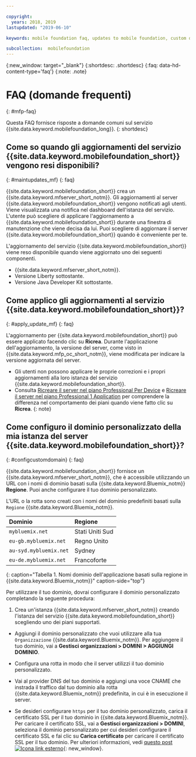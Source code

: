 ```yaml
---

copyright:
  years: 2018, 2019
lastupdated: "2019-06-10"

keywords: mobile foundation faq, updates to mobile foundation, custom domain

subcollection:  mobilefoundation
---
```


{:new_window: target="_blank"}
{:shortdesc: .shortdesc}
{:faq: data-hd-content-type='faq'}
{:note: .note}

# FAQ (domande frequenti)
{: #mfp-faq}

Questa FAQ fornisce risposte a domande comuni sul servizio {{site.data.keyword.mobilefoundation_long}}.
{: shortdesc}

## Come so quando gli aggiornamenti del servizio {{site.data.keyword.mobilefoundation_short}} vengono resi disponibili?
{: #maintupdates_mf}
{: faq}

{{site.data.keyword.mobilefoundation_short}} crea un {{site.data.keyword.mfserver_short_notm}}. Gli aggiornamenti al server {{site.data.keyword.mobilefoundation_short}} vengono notificati agli utenti. Viene visualizzata una notifica nel dashboard dell'istanza del servizio. L'utente può scegliere di applicare l'aggiornamento a {{site.data.keyword.mobilefoundation_short}} durante una finestra di manutenzione che viene decisa da lui. Puoi scegliere di aggiornare il server {{site.data.keyword.mobilefoundation_short}} quando è conveniente per te.

L'aggiornamento del servizio {{site.data.keyword.mobilefoundation_short}} viene reso disponibile quando viene aggiornato uno dei seguenti componenti.

* {{site.data.keyword.mfserver_short_notm}}.
* Versione Liberty sottostante.
* Versione Java Developer Kit sottostante.

## Come applico gli aggiornamenti al servizio {{site.data.keyword.mobilefoundation_short}}?
{: #apply_update_mf}
{: faq}

L'aggiornamento per {{site.data.keyword.mobilefoundation_short}} può essere applicato facendo clic su **Ricrea**.
Durante l'applicazione dell'aggiornamento, la versione del server, come visto in {{site.data.keyword.mfp_oc_short_notm}}, viene modificata per indicare la versione aggiornata del server.

* Gli utenti non possono applicare le proprie correzioni e i propri aggiornamenti alla loro istanza del servizio {{site.data.keyword.mobilefoundation_short}}.
* Consulta [Ricreare il server nel piano Professional Per Device](/docs/services/mobilefoundation?topic=mobilefoundation-using_mobilefoundation_p5#recreate_mobilefoundation_p5) e [Ricreare il server nel piano Professional 1 Application](/docs/services/mobilefoundation?topic=mobilefoundation-using_mobilefoundation_p2#recreate_mobilefoundation_p2) per comprendere la differenza nel comportamento dei piani quando viene fatto clic su **Ricrea**.
{: note}

## Come configuro il dominio personalizzato della mia istanza del server {{site.data.keyword.mobilefoundation_short}}?
{: #configcustomdomain}
{: faq}

{{site.data.keyword.mobilefoundation_short}} fornisce un {{site.data.keyword.mfserver_short_notm}}, che è accessibile utilizzando un URL con i nomi di dominio basati sulla {{site.data.keyword.Bluemix_notm}} **Regione**. Puoi anche configurare il tuo dominio personalizzato.

L'URL o la rotta sono creati con i nomi del dominio predefiniti basati sulla `Regione` {{site.data.keyword.Bluemix_notm}}.

  |Dominio |  Regione  |    
  |:----- | :----- |    
  |`mybluemix.net` | Stati Uniti Sud |    
  |`eu-gb.mybluemix.net` | Regno Unito  |
  |`au-syd.mybluemix.net` | Sydney  |   
  |`eu-de.mybluemix.net` | Francoforte |   
  {: caption="Tabella 1. Nomi dominio dell'applicazione basati sulla regione in {{site.data.keyword.Bluemix_notm}}" caption-side="top"}

Per utilizzare il tuo dominio, dovrai configurare il dominio personalizzato completando la seguente procedura:

1.	Crea un'istanza {{site.data.keyword.mfserver_short_notm}} creando l'istanza del servizio {{site.data.keyword.mobilefoundation_short}} scegliendo uno dei piani supportati.

+ Aggiungi il dominio personalizzato che vuoi utilizzare alla tua `Organizzazione` {{site.data.keyword.Bluemix_notm}}. Per aggiungere il tuo dominio, vai a **Gestisci organizzazioni > DOMINI > AGGIUNGI DOMINIO**.

+ Configura una rotta in modo che il server utilizzi il tuo dominio personalizzato.

+ Vai al provider DNS del tuo dominio e aggiungi una voce CNAME che instrada il traffico dal tuo dominio alla rotta {{site.data.keyword.Bluemix_notm}} predefinita, in cui è in esecuzione il server.

+ Se desideri configurare `https` per il tuo dominio personalizzato, carica il certificato SSL per il tuo dominio in {{site.data.keyword.Bluemix_notm}}. Per caricare il certificato SSL, vai a **Gestisci organizzazioni > DOMINI**, seleziona il dominio personalizzato per cui desideri configurare il certificato SSL e fai clic su **Carica certificato** per caricare il certificato SSL per il tuo dominio. Per ulteriori informazioni, vedi [questo post ![Icona link esterno](../../icons/launch-glyph.svg "Icona link esterno")](https://developer.ibm.com/bluemix/2014/09/28/ssl-certificates-bluemix-custom-domains/){: new_window}.
